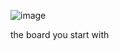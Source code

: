 ![image](https://github.com/norbik2004/pygame_saper/assets/128638079/92284d9a-ee39-429f-9b5c-8ad1bdc2354e)

the board you start with
